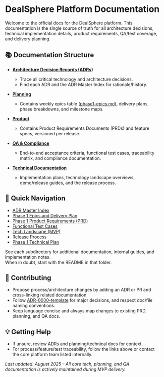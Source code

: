 # DealSphere Platform Documentation

Welcome to the official docs for the DealSphere platform. This documentation is the single source of truth for all architecture decisions, technical implementation details, product requirements, QA/test coverage, and delivery planning.

## 📚 Documentation Structure

- **[Architecture Decision Records (ADRs)](./adr)**
    - Trace all critical technology and architecture decisions.
    - Find each ADR and the ADR Master Index for rationale/history.

- **[Planning](./planning)**
    - Contains weekly epics table ([phase1-epics.md](./planning/phase1-epics.md)), delivery plans, phase breakdowns, and milestone maps.

- **[Product](./product)**
    - Contains Product Requirements Documents (PRDs) and feature specs, versioned per release.

- **[QA & Compliance](./qa)**
    - End-to-end acceptance criteria, functional test cases, traceability matrix, and compliance documentation.

- **[Technical Documentation](./tech)**
    - Implementation plans, technology landscape overviews, demo/release guides, and the release process.

## 🔗 Quick Navigation

- [ADR Master Index](./adr/README.md)
- [Phase 1 Epics and Delivery Plan](./planning/phase1-epics.md)
- [Phase 1 Product Requirements (PRD)](./product/Phase1_PRD.md)
- [Functional Test Cases](./qa/Phase1_Functional_Test_Cases.md)
- [Tech Landscape (MVP)](./tech/tech-landscape.md)
- [Release Process](./tech/release-process.md)
- [Phase 1 Technical Plan](./tech/phase-1-technical-plan.md)

See each subdirectory for additional documentation, internal guides, and implementation notes.  
When in doubt, start with the README in that folder.

## 🚦 Contributing

- Propose process/architecture changes by adding an ADR or PR and cross-linking related documentation.
- Follow [ADR-0000-template](./adr/ADR-0000-template.md) for major decisions, and respect doc/file naming conventions.
- Keep language concise and always map changes to existing PRD, planning, and QA docs.

## 💡 Getting Help

- If unsure, review ADRs and planning/technical docs for context.
- For process/feature/test traceability, follow the links above or contact the core platform team listed internally.

_Last updated: August 2025 – All core tech, planning, and QA documentation is actively maintained during MVP delivery._
